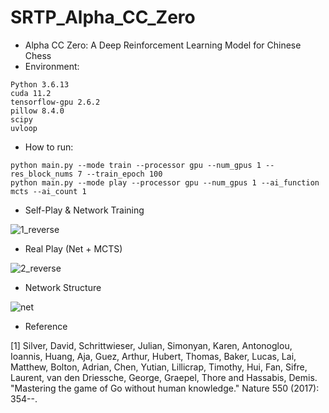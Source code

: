 # SRTP_Alpha_CC_Zero

- Alpha CC Zero: A Deep Reinforcement Learning Model for Chinese Chess
- Environment:

```
Python 3.6.13
cuda 11.2
tensorflow-gpu 2.6.2
pillow 8.4.0
scipy
uvloop
```

- How to run:

```
python main.py --mode train --processor gpu --num_gpus 1 --res_block_nums 7 --train_epoch 100
python main.py --mode play --processor gpu --num_gpus 1 --ai_function mcts --ai_count 1 
```

- Self-Play & Network Training

![1_reverse](https://user-images.githubusercontent.com/67775090/187147719-3edd4e5e-a76e-465d-99a7-a694bfb6710d.png)

- Real Play (Net + MCTS)

![2_reverse](https://user-images.githubusercontent.com/67775090/187147789-cd494e7f-7508-44de-b28f-fc2c80d71886.png)

- Network Structure

![net](https://user-images.githubusercontent.com/67775090/187149554-b554c158-8d44-451a-9457-2646c8820bc6.png)

- Reference

[1] Silver, David, Schrittwieser, Julian, Simonyan, Karen, Antonoglou, Ioannis, Huang, Aja, Guez, Arthur, Hubert, Thomas, Baker, Lucas, Lai, Matthew, Bolton, Adrian, Chen, Yutian, Lillicrap, Timothy, Hui, Fan, Sifre, Laurent, van den Driessche, George, Graepel, Thore and Hassabis, Demis. "Mastering the game of Go without human knowledge." Nature 550 (2017): 354--.
